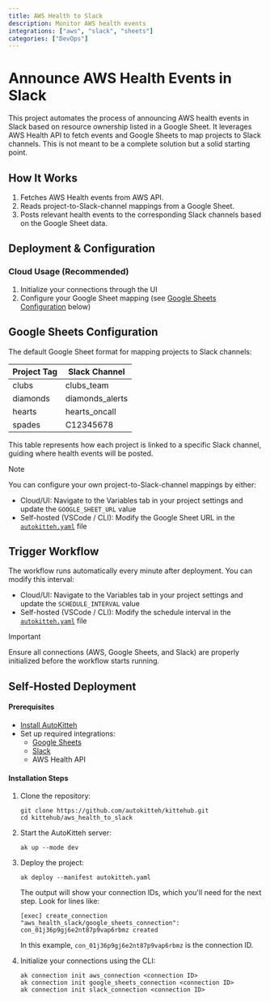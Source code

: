 ```yaml
---
title: AWS Health to Slack
description: Monitor AWS health events
integrations: ["aws", "slack", "sheets"]
categories: ["DevOps"]
---
```


# Announce AWS Health Events in Slack

This project automates the process of announcing AWS health events in Slack based on resource ownership listed in a Google Sheet. It leverages AWS Health API to fetch events and Google Sheets to map projects to Slack channels. This is not meant to be a complete solution but a solid starting point.

## How It Works

1. Fetches AWS Health events from AWS API.
2. Reads project-to-Slack-channel mappings from a Google Sheet.
3. Posts relevant health events to the corresponding Slack channels based on the Google Sheet data.

## Deployment & Configuration

### Cloud Usage (Recommended)

1. Initialize your connections through the UI
2. Configure your Google Sheet mapping (see [Google Sheets Configuration](#google-sheets-configuration) below)

## Google Sheets Configuration

The default Google Sheet format for mapping projects to Slack channels:

| Project Tag | Slack Channel      |
|-------------|--------------------|
| clubs       | clubs_team         |
| diamonds    | diamonds_alerts    |
| hearts      | hearts_oncall      |
| spades      | C12345678          |

This table represents how each project is linked to a specific Slack channel, guiding where health events will be posted.

> [!NOTE]
> You can configure your own project-to-Slack-channel mappings by either:
> - Cloud/UI: Navigate to the Variables tab in your project settings and update the `GOOGLE_SHEET_URL` value
> - Self-hosted (VSCode / CLI): Modify the Google Sheet URL in the [`autokitteh.yaml`](autokitteh.yaml) file

## Trigger Workflow

The workflow runs automatically every minute after deployment. You can modify this interval:
- Cloud/UI: Navigate to the Variables tab in your project settings and update the `SCHEDULE_INTERVAL` value
- Self-hosted (VSCode / CLI): Modify the schedule interval in the [`autokitteh.yaml`](autokitteh.yaml) file

> [!IMPORTANT]
> Ensure all connections (AWS, Google Sheets, and Slack) are properly initialized before the workflow starts running.

## Self-Hosted Deployment

#### Prerequisites
- [Install AutoKitteh](https://docs.autokitteh.com/get_started/install)
- Set up required integrations:
  - [Google Sheets](https://docs.autokitteh.com/integrations/google)
  - [Slack](https://docs.autokitteh.com/integrations/slack)
  - AWS Health API

#### Installation Steps
1. Clone the repository:
   ```shell
   git clone https://github.com/autokitteh/kittehub.git
   cd kittehub/aws_health_to_slack
   ```

2. Start the AutoKitteh server:
   ```shell
   ak up --mode dev
   ```

3. Deploy the project:
   ```shell
   ak deploy --manifest autokitteh.yaml
   ```

   The output will show your connection IDs, which you'll need for the next step. Look for lines like:
   ```shell
   [exec] create_connection "aws_health_slack/google_sheets_connection": con_01j36p9gj6e2nt87p9vap6rbmz created
   ```
   
   In this example, `con_01j36p9gj6e2nt87p9vap6rbmz` is the connection ID.

4. Initialize your connections using the CLI:
   ```shell
   ak connection init aws_connection <connection ID>
   ak connection init google_sheets_connection <connection ID>
   ak connection init slack_connection <connection ID>
   ```
